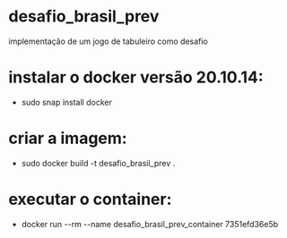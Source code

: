 # desafio_brasil_prev
implementação de um jogo de tabuleiro como desafio

# instalar o docker versão 20.10.14:
- sudo snap install docker

# criar a imagem:
- sudo docker build -t desafio_brasil_prev .

# executar o container:
- docker run --rm --name desafio_brasil_prev_container 7351efd36e5b
